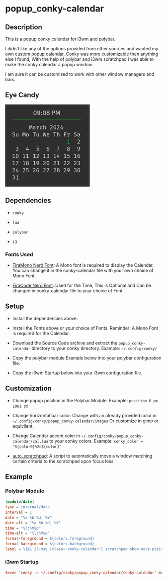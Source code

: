 # popup_conky-calendar

## Description

This is a popup conky calendar for i3wm and polybar.

I didn't like any of the options provided from other sources and wanted my own custom popup calendar, Conky was more customizable then anything else I found, With the help of polybar and i3wm scratchpad I was able to make the conky calendar a popup window.

I am sure it can be customized to work with other window managers and bars.

## Eye Candy

![](popup_conky-calendar.png)

##  Dependencies

* `conky`

* `lua`

* `polybar`

* `i3`

### Fonts Used

* [FiraMono Nerd Font](https://www.nerdfonts.com/font-downloads): A Mono font is required to display the Calendar, You can change it in the conky-calendar file with your own choice of Mono Font.

* [FiraCode Nerd Font](https://www.nerdfonts.com/font-downloads): Used for the Time, This is Optional and Can be changed in conky-calendar file to your choice of Font

##  Setup

* Install the dependencies above.

* Install the Fonts above or your choice of Fonts. Reminder: A Mono Font is required for the Calendar.

* Download the Source Code archive and extract the `popup_conky-calendar` directory to your conky directory. 
  Example: `~/.config/conky/`

* Copy the polybar module Example below into your polybar configuration file.

* Copy the i3wm Startup below into your i3wm configuration file.

##  Customization

* Change popup position in the Polybar Module. 
  Example: `position 0 px 1861 px`
  
* Change horizontal bar color: Change with an already provided color in `~/.config/conky/popup_conky-calendar/images`
  Or customize in gimp or equivilant.

* Change Calendar accent color in `~/.config/conky/popup_conky-calendar/cal.lua` to your conky colors. 
  Example: `conky_color = "${color0}%2d${color}"`
  
* [auto_scratchpad](https://github.com/KJoke70/i3-tools/blob/master/auto_scratchpad.py): A script to automatically move a   window matching certain criteria to the scratchpad upon focus loss
  
##  Example

### Polybar Module
```ini
[module/date]
type = internal/date
interval = 1
date = "%a %b %d, %Y"
date-alt = "%a %b %d, %Y"
time = "%l:%M%p"
time-alt = "%l:%M%p"
format-foreground = ${colors.foreground}
format-background = ${colors.background}
label = %{A1:i3-msg [class="conky-calendar"] scratchpad show move position 0 px 1861 px:}%date% %time%%{A}
```
### i3wm Startup
```ini
$exec 'conky -c ~/.config/conky/popup_conky-calendar/conky-calendar' move scratchpad
```
